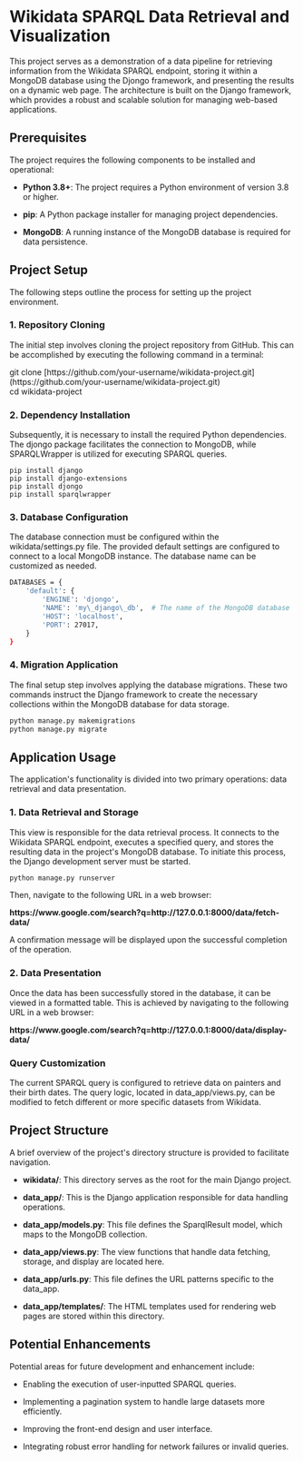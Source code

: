 # **Wikidata SPARQL Data Retrieval and Visualization**

This project serves as a demonstration of a data pipeline for retrieving information from the Wikidata SPARQL endpoint, storing it within a MongoDB database using the Djongo framework, and presenting the results on a dynamic web page. The architecture is built on the Django framework, which provides a robust and scalable solution for managing web-based applications.


## **Prerequisites**

The project requires the following components to be installed and operational:

- **Python 3.8+**: The project requires a Python environment of version 3.8 or higher.

- **pip**: A Python package installer for managing project dependencies.

- **MongoDB**: A running instance of the MongoDB database is required for data persistence.


## **Project Setup**

The following steps outline the process for setting up the project environment.


### **1. Repository Cloning**

The initial step involves cloning the project repository from GitHub. This can be accomplished by executing the following command in a terminal:

git clone \[https\://github.com/your-username/wikidata-project.git]\(https\://github.com/your-username/wikidata-project.git)\
cd wikidata-project


### **2. Dependency Installation**

Subsequently, it is necessary to install the required Python dependencies. The djongo package facilitates the connection to MongoDB, while SPARQLWrapper is utilized for executing SPARQL queries.

    pip install django
    pip install django-extensions
    pip install djongo
    pip install sparqlwrapper


### **3. Database Configuration**

The database connection must be configured within the wikidata/settings.py file. The provided default settings are configured to connect to a local MongoDB instance. The database name can be customized as needed.

```bash
DATABASES = {
    'default': {
        'ENGINE': 'djongo',
        'NAME': 'my\_django\_db',  # The name of the MongoDB database
        'HOST': 'localhost',
        'PORT': 27017,
    }
}
```


### **4. Migration Application**

The final setup step involves applying the database migrations. These two commands instruct the Django framework to create the necessary collections within the MongoDB database for data storage.

```bash
python manage.py makemigrations
python manage.py migrate
```

## **Application Usage**

The application's functionality is divided into two primary operations: data retrieval and data presentation.


### **1. Data Retrieval and Storage**

This view is responsible for the data retrieval process. It connects to the Wikidata SPARQL endpoint, executes a specified query, and stores the resulting data in the project's MongoDB database. To initiate this process, the Django development server must be started.

```bash
python manage.py runserver
```

Then, navigate to the following URL in a web browser:

**https\://www\.google.com/search?q=http\://127.0.0.1:8000/data/fetch-data/**

A confirmation message will be displayed upon the successful completion of the operation.


### **2. Data Presentation**

Once the data has been successfully stored in the database, it can be viewed in a formatted table. This is achieved by navigating to the following URL in a web browser:

**https\://www\.google.com/search?q=http\://127.0.0.1:8000/data/display-data/**


### **Query Customization**

The current SPARQL query is configured to retrieve data on painters and their birth dates. The query logic, located in data\_app/views.py, can be modified to fetch different or more specific datasets from Wikidata.


## **Project Structure**

A brief overview of the project's directory structure is provided to facilitate navigation.

- **wikidata/**: This directory serves as the root for the main Django project.

- **data\_app/**: This is the Django application responsible for data handling operations.

- **data\_app/models.py**: This file defines the SparqlResult model, which maps to the MongoDB collection.

- **data\_app/views.py**: The view functions that handle data fetching, storage, and display are located here.

- **data\_app/urls.py**: This file defines the URL patterns specific to the data\_app.

- **data\_app/templates/**: The HTML templates used for rendering web pages are stored within this directory.


## **Potential Enhancements**

Potential areas for future development and enhancement include:

- Enabling the execution of user-inputted SPARQL queries.

- Implementing a pagination system to handle large datasets more efficiently.

- Improving the front-end design and user interface.

- Integrating robust error handling for network failures or invalid queries.
